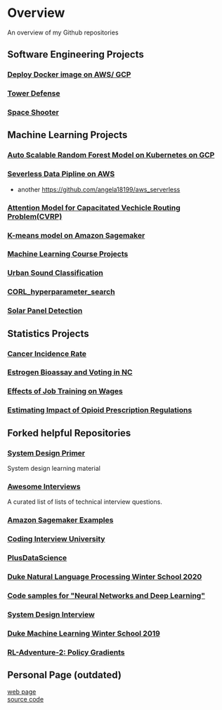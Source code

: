 # Overview
An overview of my Github repositories


## Software Engineering Projects
### [Deploy Docker image on AWS/ GCP](https://github.com/angela18199/Docker_Container_Project)

### [Tower Defense](https://github.com/angela18199/Tower_Defense)

### [Space Shooter](https://github.com/angela18199/Space_Shooter)


## Machine Learning Projects
### [Auto Scalable Random Forest Model on Kubernetes on GCP](https://github.com/angela18199/IDS721_final_project)

### [Severless Data Pipline on AWS](https://github.com/angela18199/aws_serverless_data_pipeline)
- another https://github.com/angela18199/aws_serverless

### [Attention Model for Capacitated Vechicle Routing Problem(CVRP)](https://github.com/angela18199/CVRP_RL_Capstone)

### [K-means model on Amazon Sagemaker](https://github.com/angela18199/sagemaker_county_census_clustering)

### [Machine Learning Course Projects](https://github.com/angela18199/Machine_Learning_Coursework)

### [Urban Sound Classification](https://github.com/angela18199/Urban_Sound_Classification)

### [CORL_hyperparameter_search](https://github.com/angela18199/CORL_hyperparameter_search)

### [Solar Panel Detection](https://github.com/angela18199/Kaggle-solar-panel-detection)


## Statistics Projects
### [Cancer Incidence Rate](https://github.com/angela18199/Cancer_Incidence_Rate)

### [Estrogen Bioassay and Voting in NC](https://github.com/angela18199/Estrogen_Bioassay_and_Voting_in_NC?tab=readme-ov-file)

### [Effects of Job Training on Wages](https://github.com/angela18199/Effects_of_Job_Training_on_Wages)

### [Estimating Impact of Opioid Prescription Regulations](https://github.com/angela18199/estimating-impact-of-opioid-prescription-regulations-team-4)


## Forked helpful Repositories
### [System Design Primer](https://github.com/angela18199/system-design-primer)
System design learning material

### [Awesome Interviews](https://github.com/angela18199/awesome-interview-questions)
A curated list of lists of technical interview questions.

### [Amazon Sagemaker Examples](https://github.com/angela18199/amazon-sagemaker-examples)

### [Coding Interview University](https://github.com/angela18199/coding-interview-university)

### [PlusDataScience](https://github.com/angela18199/PlusDataScience)

### [Duke Natural Language Processing Winter School 2020](https://github.com/angela18199/Duke-NLP-WS-2020)

### [Code samples for "Neural Networks and Deep Learning"](https://github.com/angela18199/neural-networks-and-deep-learning)

### [System Design Interview](https://github.com/angela18199/system-design-interview)

### [Duke Machine Learning Winter School 2019](https://github.com/angela18199/Duke-MLWS-2019)

### [RL-Adventure-2: Policy Gradients](https://github.com/angela18199/RL-Adventure-2)

## Personal Page (outdated)
[web page](https://angela18199.github.io/)   
[source code](https://github.com/angela18199/angela18199.github.io)

